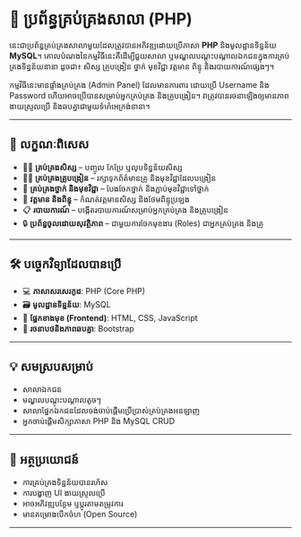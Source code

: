 # 🍊 ប្រព័ន្ធគ្រប់គ្រងសាលា (PHP)

នេះជាប្រព័ន្ធគ្រប់គ្រងសាលាមួយដែលត្រូវបានអភិវឌ្ឍដោយប្រើភាសា **PHP** និងមូលដ្ឋានទិន្នន័យ **MySQL**។ គោលបំណងនៃកម្មវិធីនេះគឺដើម្បីជួយសាលា ឬមណ្ឌលបណ្តុះបណ្តាលឯកជនក្នុងការគ្រប់គ្រងទិន្នន័យនានា ដូចជា៖ សិស្ស គ្រូបង្រៀន ថ្នាក់ មុខវិជ្ជា វត្តមាន ពិន្ទុ និងរបាយការណ៍ផ្សេងៗ។

កម្មវិធីនេះមានផ្ទាំងគ្រប់គ្រង (Admin Panel) ដែលមានការពារ ដោយប្រើ Username និង Password ហើយអាចប្រើបានសម្រាប់អ្នកគ្រប់គ្រង និងគ្រូបង្រៀន។ វាត្រូវបានរចនាឡើងឲ្យមានភាពងាយស្រួលប្រើ និងឆបគ្នាជាមួយទំហំអេក្រង់នានា។

---

## 🧩 លក្ខណៈពិសេស

- 👨‍🎓 **គ្រប់គ្រងសិស្ស** – បញ្ចូល កែប្រែ ឬលុបទិន្នន័យសិស្ស
- 👩‍🏫 **គ្រប់គ្រងគ្រូបង្រៀន** – រក្សាទុកព័ត៌មានគ្រូ និងមុខវិជ្ជាដែលបង្រៀន
- 🏫 **គ្រប់គ្រងថ្នាក់ និងមុខវិជ្ជា** – បែងចែកថ្នាក់ និងភ្ជាប់មុខវិជ្ជាទៅថ្នាក់
- 📝 **វត្តមាន និងពិន្ទុ** – កំណត់វត្តមានសិស្ស និងថែមពិន្ទុប្រឡង
- 📋 **របាយការណ៍** – បង្កើតរបាយការណ៍សម្រាប់អ្នកគ្រប់គ្រង និងគ្រូបង្រៀន
- 🔒 **ប្រព័ន្ធចូលដោយសុវត្ថិភាព** – ជាមួយការចែកមុខងារ (Roles) ជាអ្នកគ្រប់គ្រង និងគ្រូ

---

## 🛠️ បច្ចេកវិទ្យាដែលបានប្រើ

- 💻 **ភាសាសរសេរកូដ**: PHP (Core PHP)
- 🗃️ **មូលដ្ឋានទិន្នន័យ**: MySQL
- 🎨 **ផ្នែកខាងមុខ (Frontend)**: HTML, CSS, JavaScript
- 🎨 **រចនាបថនិងភាពឆបគ្នា**: Bootstrap

---

## 💡 សមស្របសម្រាប់

- សាលាឯកជន
- មណ្ឌលបណ្ដុះបណ្ដាលតូចៗ
- សាលាផ្នែកឯកជនដែលចង់ចាប់ផ្តើមប្រើប្រាស់គ្រប់គ្រងអនឡាញ
- អ្នកចាប់ផ្តើមសិក្សាភាសា PHP និង MySQL CRUD

---

## 📌 អត្ថប្រយោជន៍

- ការគ្រប់គ្រងទិន្នន័យបានរហ័ស
- ការបង្ហាញ UI ងាយស្រួលប្រើ
- អាចអភិវឌ្ឍបន្ថែម ឬប្ដូរតាមតម្រូវការ
- មានគម្រោងបើកចំហ (Open Source)

---
